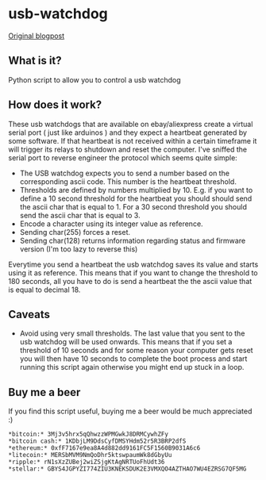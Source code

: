 # usb-watchdog
[Original blogpost](http://www.davidgouveia.net/2018/02/how-to-create-your-own-script-for-a-usb-watchdog/)

## What is it?
Python script to allow you to control a usb watchdog

## How does it work?
These usb watchdogs that are available on ebay/aliexpress create a virtual serial port ( just like arduinos ) and they expect a heartbeat generated by some software. If that heartbeat is not received within a certain timeframe it will trigger its relays to shutdown and reset the computer. I've sniffed the serial port to reverse engineer the protocol which seems quite simple:

- The USB watchdog expects you to send a number based on the corresponding ascii code. This number is the heartbeat threshold. 
- Thresholds are defined by numbers multiplied by 10. E.g. if you want to define a 10 second threshold for the heartbeat you should should send the ascii char that is equal to 1. For a 30 second threshold you should send the ascii char that is equal to 3.
- Encode a character using its integer value as reference.
- Sending char(255) forces a reset. 
- Sending char(128) returns information regarding status and firmware version (I'm too lazy to reverse this)

Everytime you send a heartbeat the usb watchdog saves its value and starts using it as reference. This means that if you want to change the threshold to 180 seconds, all you have to do is send a heartbeat the the ascii value that is equal to decimal 18. 
## Caveats

- Avoid using very small thresholds. The last value that you sent to the usb watchdog will be used onwards. 
This means that if you set a threshold of 10 seconds and for some reason your computer gets reset you will then have 10 seconds to complete the boot process and start running this script again otherwise you might end up stuck in a loop.


## Buy me a beer
If you find this script useful, buying me a beer would be much appreciated :)
```
*bitcoin:* 3Mj3v5hrx5qQhwzzWPMGwkJ8DRMCywhZFy
*bitcoin cash:* 1KDbjLM9DdsCyfDMSYHdm52r5R3BRP2dfS
*ethereum:* 0xfF7167e9ea8A4d882dd9161FC5F1560B9031A6c6
*litecoin:* MERSbMVM9NmQoDhr5ktswpaumWk8dGbyUu
*ripple:* rN1sXzZUBej2wiZSjgKtAgNRTUoFhUdt36 
*stellar:* GBYS4JGPYZI774ZIU3KNEKSDUK2E3VMXQO4AZTHAO7WU4EZRSG7QF5MG
```
